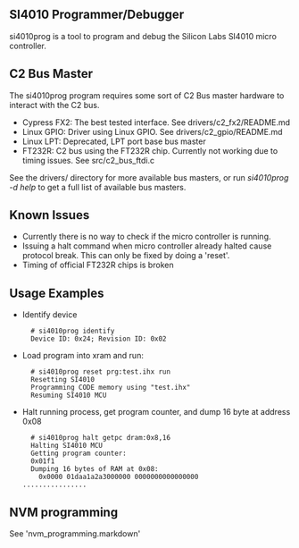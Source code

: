 SI4010 Programmer/Debugger
--------------------------
si4010prog is a tool to program and debug the Silicon Labs SI4010 micro
controller.

C2 Bus Master
-------------
The si4010prog program requires some sort of C2 Bus master hardware to interact
with the C2 bus.

 * Cypress FX2: The best tested interface. See drivers/c2_fx2/README.md
 * Linux GPIO: Driver using Linux GPIO. See drivers/c2_gpio/README.md
 * Linux LPT: Deprecated, LPT port base bus master
 * FT232R: C2 bus using the FT232R chip. Currently not working due to timing
   issues. See src/c2_bus_ftdi.c

See the drivers/ directory for more available bus masters, or run _si4010prog -d
help_ to get a full list of available bus masters.

Known Issues
------------
- Currently there is no way to check if the micro controller is running. 
- Issuing a halt command when micro controller already halted cause protocol
  break. This can only be fixed by doing a 'reset'.
- Timing of official FT232R chips is broken

Usage Examples
--------------
- Identify device

        # si4010prog identify
        Device ID: 0x24; Revision ID: 0x02

- Load program into xram and run:

        # si4010prog reset prg:test.ihx run
        Resetting SI4010
        Programming CODE memory using "test.ihx"
        Resuming SI4010 MCU

- Halt running process, get program counter, and dump 16 byte at address 0x08

        # si4010prog halt getpc dram:0x8,16
        Halting SI4010 MCU
        Getting program counter:
        0x01f1
        Dumping 16 bytes of RAM at 0x08:
          0x0000 01daa1a2a3000000 0000000000000000                                      ................

NVM programming
---------------
See 'nvm_programming.markdown'
